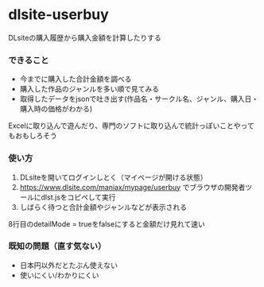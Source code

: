# dlsite-userbuy
DLsiteの購入履歴から購入金額を計算したりする

### できること
- 今までに購入した合計金額を調べる
- 購入した作品のジャンルを多い順で見てみる
- 取得したデータをjsonで吐き出す(作品名・サークル名、ジャンル、購入日・購入時の価格がわかる)

Excelに取り込んで遊んだり、専門のソフトに取り込んで統計っぽいことやってもおもしろそう

### 使い方
1. DLsiteを開いてログインしとく（マイページが開ける状態）
2. https://www.dlsite.com/maniax/mypage/userbuy でブラウザの開発者ツールにdlst.jsをコピペして実行
3. しばらく待つと合計金額やジャンルなどが表示される

8行目のdetailMode = trueをfalseにすると金額だけ見れて速い

### 既知の問題（直す気ない）
- 日本円以外だとたぶん使えない
- 使いにくい/わかりにくい

